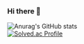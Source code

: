 ### Hi there 👋

<!--
**jihaneol/jihaneol** is a ✨ _special_ ✨ repository because its `README.md` (this file) appears on your GitHub profile.

Here are some ideas to get you started:

- 🔭 I’m currently working on ...
- 🌱 I’m currently learning ...
- 👯 I’m looking to collaborate on ...
- 🤔 I’m looking for help with ...
- 💬 Ask me about ...
- 📫 How to reach me: ...
- 😄 Pronouns: ...
- ⚡ Fun fact: ...
-->
![Anurag's GitHub stats](https://github-readme-stats.vercel.app/api?username=jihaneol&show_icons=true&theme=radical)
<br>
[![Solved.ac Profile](http://mazassumnida.wtf/api/v2/generate_badge?boj=백준아이디)](https://solved.ac/limz123/)
